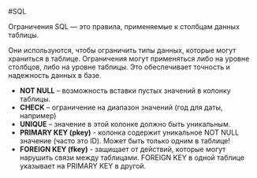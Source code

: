 #SQL 

Ограничения SQL — это правила, применяемые к столбцам данных таблицы.

Они используются, чтобы ограничить типы данных, которые могут храниться в таблице. Ограничения могут применяться
либо на уровне столбцов, либо на уровне таблицы.
Это обеспечивает точность и надежность данных в базе.

- __NOT NULL__ – возможность вставки пустых значений в колонку таблицы.
- __CHECK__ – ограничение на диапазон значений (год для даты, например)
- __UNIQUE__ – значение в этой колонкe должно быть уникальным.
- __PRIMARY KEY (pkey)__ - колонка содержит уникальное NOT NULL значение (часто это ID). Может быть только одним в таблице!
- __FOREIGN KEY (fkey)__ - защищает от действий, которые могут нарушить связи между таблицами. FOREIGN KEY в одной таблице указывает на PRIMARY KEY в другой.